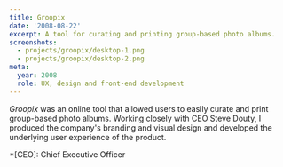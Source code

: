 ```yaml
---
title: Groopix
date: '2008-08-22'
excerpt: A tool for curating and printing group-based photo albums.
screenshots:
  - projects/groopix/desktop-1.png
  - projects/groopix/desktop-2.png
meta:
  year: 2008
  role: UX, design and front-end development
---
```

_Groopix_ was an online tool that allowed users to easily curate and print group-based photo albums. Working closely with CEO Steve Douty, I produced the company's branding and visual design and developed the underlying user experience of the product.

*[CEO]: Chief Executive Officer
